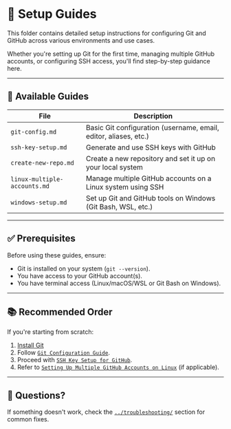 # 🔧 Setup Guides

This folder contains detailed setup instructions for configuring Git and GitHub across various environments and use cases.

Whether you're setting up Git for the first time, managing multiple GitHub accounts, or configuring SSH access, you'll find step-by-step guidance here.

---

## 📄 Available Guides

| File                         | Description                                                      |
| ---------------------------- | ---------------------------------------------------------------- |
| `git-config.md`              | Basic Git configuration (username, email, editor, aliases, etc.) |
| `ssh-key-setup.md`           | Generate and use SSH keys with GitHub                            |
| `create-new-repo.md`         | Create a new repository and set it up on your local system       |
| `linux-multiple-accounts.md` | Manage multiple GitHub accounts on a Linux system using SSH      |
| `windows-setup.md`           | Set up Git and GitHub tools on Windows (Git Bash, WSL, etc.)     |

---

## ✅ Prerequisites

Before using these guides, ensure:

- Git is installed on your system (`git --version`).
- You have access to your GitHub account(s).
- You have terminal access (Linux/macOS/WSL or Git Bash on Windows).

---

## 📚 Recommended Order

If you're starting from scratch:

1. [Install Git](https://git-scm.com/downloads)
2. Follow [`Git Configuration Guide`](./git-config.md).
3. Proceed with [`SSH Key Setup for GitHub`](./ssh-key-setup.md).
4. Refer to [`Setting Up Multiple GitHub Accounts on Linux`](./linux-multiple-accounts.md) (if applicable).

---

## 💬 Questions?

If something doesn't work, check the [`../troubleshooting/`](../troubleshooting/README.md) section for common fixes.
